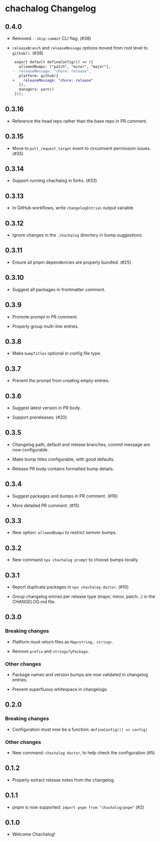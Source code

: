 # chachalog Changelog

## 0.4.0

* Removed `--skip-commit` CLI flag. (#38)

* `releaseBranch` and `releaseMessage` options moved from root level to `github()`. (#38)

  ```diff
   export default defineConfig(() => ({
     allowedBumps: ["patch", "minor", "major"],
  -  releaseMessage: "chore: release",
     platform: github({
  +    releaseMessage: "chore: release"
     }),
     managers: yarn()
   }));
  ```

## 0.3.16

* Reference the head repo rather than the base repo in PR comment.

## 0.3.15

* Move to `pull_request_target` event to circumvent permission issues. (#35)

## 0.3.14

* Support running chachalog in forks. (#33)

## 0.3.13

* In GitHub workflows, write `changelogEntries` output variable.

## 0.3.12

* Ignore changes in the `.chachalog` directory in bump suggestions.

## 0.3.11

* Ensure all pnpm dependencies are properly bundled. (#25)

## 0.3.10

* Suggest all packages in frontmatter comment.

## 0.3.9

* Promote prompt in PR comment.

* Properly group multi-line entries.

## 0.3.8

* Make `bumpTitles` optional in config file type.

## 0.3.7

* Prevent the prompt from creating empty entries.

## 0.3.6

* Suggest latest version in PR body.

* Support prereleases. (#20)

## 0.3.5

* Changelog path, default and release branches, commit message are now configurable.

* Make bump titles configurable, with good defaults.

* Release PR body contains formatted bump details.

## 0.3.4

* Suggest packages and bumps in PR comment. (#16)

* More detailed PR comment. (#15)

## 0.3.3

* New option: `allowedBumps` to restrict semver bumps.

## 0.3.2

* New command `npx chachalog prompt` to choose bumps locally.

## 0.3.1

* Report duplicate packages in `npx chachalog doctor`. (#10)

* Group changelog entries per release type (major, minor, patch...) in the CHANGELOG.md file.

## 0.3.0

### Breaking changes

* Platform must return files as `Map<string, string>`.

* Remove `prefix` and `stringifyPackage`.

### Other changes

* Package names and version bumps are now validated in changelog entries.

* Prevent superfluous whitespace in changelogs.

## 0.2.0

### Breaking changes

* Configuration must now be a function: `defineConfig(() => config)`

### Other changes

* New command: `chachalog doctor`, to help check the configuration (#5)

## 0.1.2

* Properly extract release notes from the changelog.

## 0.1.1

* pnpm is now supported: `import pnpm from "chachalog/pnpm"` (#2)

## 0.1.0

* Welcome Chachalog!
